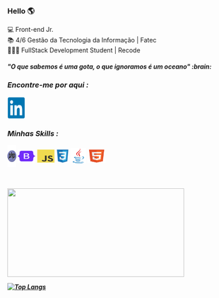 ### Hello :earth_americas:

 :computer: Front-end Jr. <br>
 :books: 4/6 Gestão da Tecnologia da Informação | Fatec<br>
👩🏻‍💻  FullStack Development Student | Recode <br>
 
 <h5><b>"O que sabemos é uma gota, o que ignoramos é um oceano" :brain:<b><h5>
 <h3><b>Encontre-me por aqui :<b></h3>
  <a href="https://www.linkedin.com/in/tayane-souza-61410a1b3/" target="_blank">
 <img align="center" src="https://raw.githubusercontent.com/devicons/devicon/master/icons/linkedin/linkedin-plain.svg" height="50" width="40"> 
 </a>
  
 
 <h3><b>Minhas Skills : </b></h3>
<img align="center" src="https://raw.githubusercontent.com/devicons/devicon/master/icons/php/php-original.svg" height="50" width="50" style="max-width:4%;"></img> 
<img align="center" src="https://raw.githubusercontent.com/devicons/devicon/master/icons/bootstrap/bootstrap-plain.svg" height="30" width="40"></img>  
<img align="center" src="https://raw.githubusercontent.com/devicons/devicon/master/icons/javascript/javascript-original.svg" height="30" width="40"></img> 
<img align="center" src="https://raw.githubusercontent.com/devicons/devicon/master/icons/css3/css3-original.svg" "height="30" width="30"></img>
<img align="center" src="https://raw.githubusercontent.com/devicons/devicon/master/icons/java/java-original.svg"  width="35"></img>                                                                                                                                        
<img align="center" src="https://raw.githubusercontent.com/devicons/devicon/master/icons/html5/html5-original.svg" height="30" width="40"> <br><br></img><br>

<img align="center" src="https://devforum.roblox.com/uploads/default/original/4X/2/7/4/274d40f45b3f56a908c194f494eec2319ca3063b.gif" height="200" width="400"><br>


[![Top Langs](https://github-readme-stats.vercel.app/api/top-langs/?username=thaysouza&layout=compact)](https://github.com/thaysouza/github-readme-stats)


<!--
**thaysouza/thaysouza** is a ✨ _special_ ✨ repository because its `README.md` (this file) appears on your GitHub profile.

Here are some ideas to get you started:

- 🔭 I’m currently working on ...
- 🌱 I’m currently learning ...
- 👯 I’m looking to collaborate on ...
- 🤔 I’m looking for help with ...
- 💬 Ask me about ...
- 📫 How to reach me: ...
- 😄 Pronouns: ...
- ⚡ Fun fact: ...
-->



